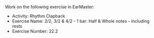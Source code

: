 Work on the following exercise in EarMaster:
- Activity: Rhythm Clapback
- Exercise Name: 2/2, 3/2 & 4/2 - 1 bar: Half & Whole notes - including rests
- Exercise Number: 22.2

